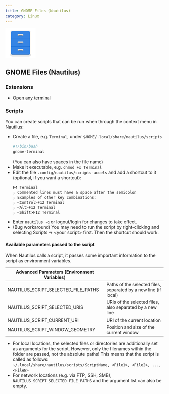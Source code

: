 ```yaml
---
title: GNOME Files (Nautilus)
category: Linux
---
```


<img src="assets/files-adwaita.svg" width="96px">

## GNOME Files (Nautilus)

### Extensions
- [Open any terminal](https://github.com/Stunkymonkey/nautilus-open-any-terminal)

### Scripts

You can create scripts that can be run when through the context menu in Nautilus:

- Create a file, e.g. `Terminal`, under `$HOME/.local/share/nautilus/scripts`
	```bash
	#!/bin/bash
	gnome-terminal
	```
	(You can also have spaces in the file name)
- Make it executable, e.g. `chmod +x Terminal`
- Edit the file `.config/nautilus/scripts-accels` and add a shortcut to it (optional, if you want a shortcut):
    ```
	F4 Terminal
	; Commented lines must have a space after the semicolon
	; Examples of other key combinations:
	; <Control>F12 Terminal
	; <Alt>F12 Terminal
	; <Shift>F12 Terminal
	```
- Enter `nautilus -q` or logout/login for changes to take effect.
- (Bug workaround) You may need to run the script by right-clicking and selecting Scripts → \<your script\> first. Then the shortcut should work.


#### Available parameters passed to the script

When Nautilus calls a script, it passes some important information to the script as environment variables.

| Advanced Parameters (Environment Variables)                                                              ||
|-----------------------------------------|-----------------------------------------------------------------|
| NAUTILUS\_SCRIPT\_SELECTED\_FILE\_PATHS | Paths of the selected files, separated by a new line (if local) |
| NAUTILUS\_SCRIPT\_SELECTED\_URIS        | URIs of the selected files, also separated by a new line        |
| NAUTILUS\_SCRIPT\_CURRENT\_URI          | URI of the current location                                     |
| NAUTILUS\_SCRIPT\_WINDOW\_GEOMETRY      | Position and size of the current window                         |

- For local locations, the selected files or directories are additionally set as arguments for the script. However, only the filenames within the folder are passed, not the absolute paths! This means that the script is called as follows:  
    `~/.local/share/nautilus/scripts/ScriptName, <File1>, <File2>, ..., <FileN>`
- For network locations (e.g. via FTP, SSH, SMB), `NAUTILUS_SCRIPT_SELECTED_FILE_PATHS` and the argument list can also be empty.

